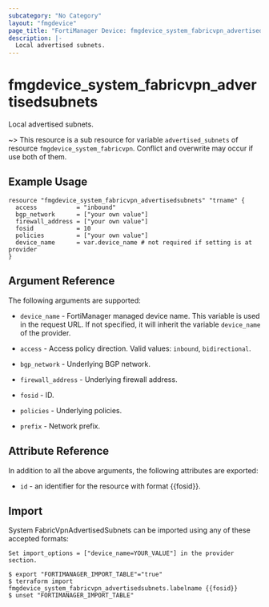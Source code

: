 ```yaml
---
subcategory: "No Category"
layout: "fmgdevice"
page_title: "FortiManager Device: fmgdevice_system_fabricvpn_advertisedsubnets"
description: |-
  Local advertised subnets.
---
```


# fmgdevice_system_fabricvpn_advertisedsubnets
Local advertised subnets.

~> This resource is a sub resource for variable `advertised_subnets` of resource `fmgdevice_system_fabricvpn`. Conflict and overwrite may occur if use both of them.



## Example Usage

```hcl
resource "fmgdevice_system_fabricvpn_advertisedsubnets" "trname" {
  access           = "inbound"
  bgp_network      = ["your own value"]
  firewall_address = ["your own value"]
  fosid            = 10
  policies         = ["your own value"]
  device_name      = var.device_name # not required if setting is at provider
}
```

## Argument Reference


The following arguments are supported:

* `device_name` - FortiManager managed device name. This variable is used in the request URL. If not specified, it will inherit the variable `device_name` of the provider.

* `access` - Access policy direction. Valid values: `inbound`, `bidirectional`.

* `bgp_network` - Underlying BGP network.
* `firewall_address` - Underlying firewall address.
* `fosid` - ID.
* `policies` - Underlying policies.
* `prefix` - Network prefix.


## Attribute Reference

In addition to all the above arguments, the following attributes are exported:
* `id` - an identifier for the resource with format {{fosid}}.

## Import

System FabricVpnAdvertisedSubnets can be imported using any of these accepted formats:
```
Set import_options = ["device_name=YOUR_VALUE"] in the provider section.

$ export "FORTIMANAGER_IMPORT_TABLE"="true"
$ terraform import fmgdevice_system_fabricvpn_advertisedsubnets.labelname {{fosid}}
$ unset "FORTIMANAGER_IMPORT_TABLE"
```

